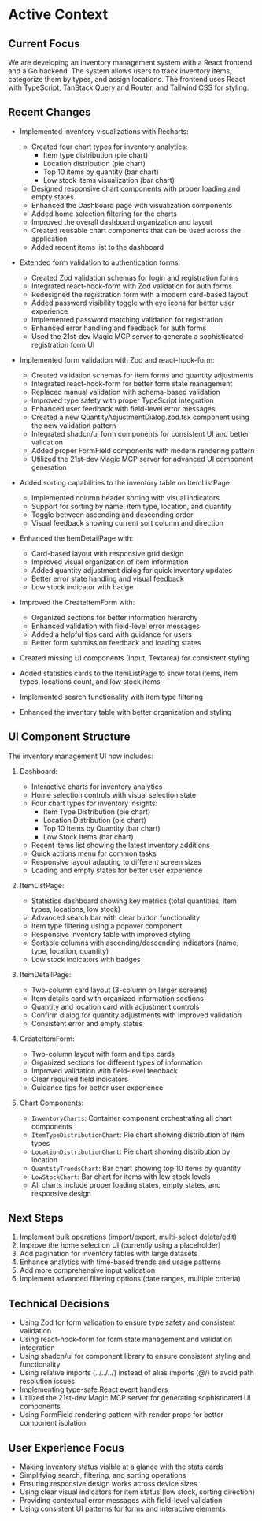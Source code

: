 # Active Context

## Current Focus

We are developing an inventory management system with a React frontend and a Go backend. The system allows users to track inventory items, categorize them by types, and assign locations. The frontend uses React with TypeScript, TanStack Query and Router, and Tailwind CSS for styling.

## Recent Changes

- Implemented inventory visualizations with Recharts:

  - Created four chart types for inventory analytics:
    - Item type distribution (pie chart)
    - Location distribution (pie chart)
    - Top 10 items by quantity (bar chart)
    - Low stock items visualization (bar chart)
  - Designed responsive chart components with proper loading and empty states
  - Enhanced the Dashboard page with visualization components
  - Added home selection filtering for the charts
  - Improved the overall dashboard organization and layout
  - Created reusable chart components that can be used across the application
  - Added recent items list to the dashboard

- Extended form validation to authentication forms:

  - Created Zod validation schemas for login and registration forms
  - Integrated react-hook-form with Zod validation for auth forms
  - Redesigned the registration form with a modern card-based layout
  - Added password visibility toggle with eye icons for better user experience
  - Implemented password matching validation for registration
  - Enhanced error handling and feedback for auth forms
  - Used the 21st-dev Magic MCP server to generate a sophisticated registration form UI

- Implemented form validation with Zod and react-hook-form:

  - Created validation schemas for item forms and quantity adjustments
  - Integrated react-hook-form for better form state management
  - Replaced manual validation with schema-based validation
  - Improved type safety with proper TypeScript integration
  - Enhanced user feedback with field-level error messages
  - Created a new QuantityAdjustmentDialog.zod.tsx component using the new validation pattern
  - Integrated shadcn/ui form components for consistent UI and better validation
  - Added proper FormField components with modern rendering pattern
  - Utilized the 21st-dev Magic MCP server for advanced UI component generation

- Added sorting capabilities to the inventory table on ItemListPage:
  - Implemented column header sorting with visual indicators
  - Support for sorting by name, item type, location, and quantity
  - Toggle between ascending and descending order
  - Visual feedback showing current sort column and direction
- Enhanced the ItemDetailPage with:
  - Card-based layout with responsive grid design
  - Improved visual organization of item information
  - Added quantity adjustment dialog for quick inventory updates
  - Better error state handling and visual feedback
  - Low stock indicator with badge
- Improved the CreateItemForm with:
  - Organized sections for better information hierarchy
  - Enhanced validation with field-level error messages
  - Added a helpful tips card with guidance for users
  - Better form submission feedback and loading states
- Created missing UI components (Input, Textarea) for consistent styling
- Added statistics cards to the ItemListPage to show total items, item types, locations count, and low stock items
- Implemented search functionality with item type filtering
- Enhanced the inventory table with better organization and styling

## UI Component Structure

The inventory management UI now includes:

1. Dashboard:

   - Interactive charts for inventory analytics
   - Home selection controls with visual selection state
   - Four chart types for inventory insights:
     - Item Type Distribution (pie chart)
     - Location Distribution (pie chart)
     - Top 10 Items by Quantity (bar chart)
     - Low Stock Items (bar chart)
   - Recent items list showing the latest inventory additions
   - Quick actions menu for common tasks
   - Responsive layout adapting to different screen sizes
   - Loading and empty states for better user experience

2. ItemListPage:

   - Statistics dashboard showing key metrics (total quantities, item types, locations, low stock)
   - Advanced search bar with clear button functionality
   - Item type filtering using a popover component
   - Responsive inventory table with improved styling
   - Sortable columns with ascending/descending indicators (name, type, location, quantity)
   - Low stock indicators with badges

3. ItemDetailPage:

   - Two-column card layout (3-column on larger screens)
   - Item details card with organized information sections
   - Quantity and location card with adjustment controls
   - Confirm dialog for quantity adjustments with improved validation
   - Consistent error and empty states

4. CreateItemForm:
   - Two-column layout with form and tips cards
   - Organized sections for different types of information
   - Improved validation with field-level feedback
   - Clear required field indicators
   - Guidance tips for better user experience
5. Chart Components:
   - `InventoryCharts`: Container component orchestrating all chart components
   - `ItemTypeDistributionChart`: Pie chart showing distribution of item types
   - `LocationDistributionChart`: Pie chart showing distribution by location
   - `QuantityTrendsChart`: Bar chart showing top 10 items by quantity
   - `LowStockChart`: Bar chart for items with low stock levels
   - All charts include proper loading states, empty states, and responsive design

## Next Steps

1. Implement bulk operations (import/export, multi-select delete/edit)
2. Improve the home selection UI (currently using a placeholder)
3. Add pagination for inventory tables with large datasets
4. Enhance analytics with time-based trends and usage patterns
5. Add more comprehensive input validation
6. Implement advanced filtering options (date ranges, multiple criteria)

## Technical Decisions

- Using Zod for form validation to ensure type safety and consistent validation
- Using react-hook-form for form state management and validation integration
- Using shadcn/ui for component library to ensure consistent styling and functionality
- Using relative imports (../../../) instead of alias imports (@/) to avoid path resolution issues
- Implementing type-safe React event handlers
- Utilized the 21st-dev Magic MCP server for generating sophisticated UI components
- Using FormField rendering pattern with render props for better component isolation

## User Experience Focus

- Making inventory status visible at a glance with the stats cards
- Simplifying search, filtering, and sorting operations
- Ensuring responsive design works across device sizes
- Using clear visual indicators for item status (low stock, sorting direction)
- Providing contextual error messages with field-level validation
- Using consistent UI patterns for forms and interactive elements
